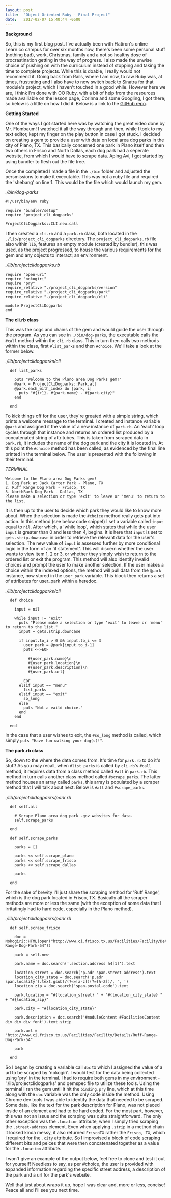 ```yaml
---
layout: post
title:  "Object Oriented Ruby - Final Project"
date:   2017-02-07 15:40:44 -0500
---
```


**Background**

So, this is my first blog post. I've actually been with Flatiron's online Learn.co campus for over six months now, there's been some personal stuff (nothing bad), work, Christmas, family and a not so healthy dose of procrastination getting in the way of progress. I also made the unwise choice of pushing on with the curriculum instead of stopping and taking the time to complete projects. While this is doable, I really would not recommend it. Going back from Rails, where I am now, to raw Ruby was, at times, frustrating and I also have to now switch back to Sinatra for that module's project, which I haven't touched in a good while. However here we are, I think I'm done with OO Ruby, with a bit of help from the resources made availiable on the lesson page, Corinna and some Googling, I got there; so below is a little on how I did it. Below is a link to the [GitHub repo](https://github.com/jonpstone/project-cli-dogparks).

**Getting Started**

One of the ways I got started here was by watching the great video done by Mr. Flombaum! I watched it all the way through and then, while I took to my text editor, kept my finger on the play button in case I got stuck. I decided on creating a gem to provide a user with data on local area dog parks in the city of Plano, TX. This basically concerned one park in Plano itself and then two others in Frisco and North Dallas, each dog park had a seperate website, from which I would have to scrape data. Aping Avi, I got started by using bundler to flesh out the file tree.

Once the completed I made a file in the `./bin` folder and adjusted the persmissions to make it executable. This was not a ruby file and required the 'shebang' on line 1. This would be the file which would launch my gem.

*./bin/dog-parks*
```
#!/usr/bin/env ruby

require "bundler/setup"
require "project_cli_dogparks"

ProjectCliDogparks::CLI.new.call
```

I then created a `cli.rb` and a `park.rb` class, both located in the `./lib/project_cli_dogparks` directory. The `project_cli_dogparks.rb` file also within `lib`, features an empty module (created by bundler), this was used, as the project progressed, to house the various requirements for the gem and any objects to interact; an environment.

*./lib/projectclidogparks.rb*
```
require "open-uri"
require "nokogiri"
require "pry"
require_relative "./project_cli_dogparks/version"
require_relative "./project_cli_dogparks/park"
require_relative "./project_cli_dogparks/cli"

module ProjectCliDogparks
end
```

**The cli.rb class**

This was the cogs and chains of the gem and would guide the user through the program. As you can see in `./bin/dog-parks`, the executable calls the `#call` method within the `cli.rb` class. This in turn then calls two methods within the class, first `#list_parks` and then `#choice`. We'll take a look at the former below.

*./lib/projectclidogparks/cli*
```
  def list_parks
	
    puts "Welcome to the Plano area Dog Parks gem!"
    @park = ProjectCliDogparks::Park.all
    @park.each_with_index do |park, i|
      puts "#{i+1}. #{park.name} - #{park.city}"
    end
		
  end
```

To kick things off for the user, they're greated with a simple string, which prints a welcome message to the terminal. I created and instance variable `@park` and assigned it the value of a new instance of `park.rb`. An 'each' loop cycles through that instance and returns an ordered list produced by a concatenated string of attritubes. This is taken from scraped data in `park.rb`, it includes the name of the dog park and the city it is located in. At this point the `#choice` method has been called, as evidenced by the final line printed in the terminal below. The user is presented with the following in their terminal.

*TERMINAL*
```
Welcome to the Plano area Dog Parks gem!
1. Dog Park at Jack Carter Park - Plano, TX
2. Ruff Range Dog Park - Frisco, TX
3. NorthBark Dog Park - Dallas, TX
Please make a selection or type 'exit' to leave or 'menu' to return to the list.
```

It is then up to the user to decide which park they would like to know more about. When the selection is made the `#choice` method really gets put into action. In this method (see below code snippet) I set a variable called `input` equal to `nil`. After which, a 'while loop', which states that while the user `input` is greater than 0 and less then 4, begins. It is here that `input` is set to `gets.strip.downcase` in order to retrieve the relevant data for the user's selection. The new value of `input` is assessed further by more conditional logic in the form of an 'if statement'. This will discern whether the user wants to view item 1, 2 or 3, or whether they simply wish to return to the ordered list or exit the program. This method will also identify invalid choices and prompt the user to make another selection. If the user makes a choice within the indexed options, the method will pull data from the `@park` instance, now stored in the `user_park` variable. This block then returns a set of attributes for user_park within a heredoc.

*./lib/projectclidogparks/cli*
```
  def choice
	
    input = nil

    while input != "exit"
      puts "Please make a selection or type 'exit' to leave or 'menu' to return to the list."
      input = gets.strip.downcase

      if input.to_i > 0 && input.to_i <= 3
        user_park = @park[input.to_i-1]
        puts <<~EOF

          #{user_park.name}\n
          #{user_park.location}\n
          #{user_park.description}\n
          #{user_park.url}

        EOF
      elsif input == "menu"
        list_parks
      elsif input == "exit"
        so_long
      else
        puts "Not a vaild choice."
      end
    end
		
  end
```

In the case that a user wishes to exit, the `#so_long` method is called, which simply `puts "Have fun walking your dog(s)!"`.

**The park.rb class**

So, down to the where the data comes from. It's time for `park.rb` to do it's stuff! As you may recall, when `#list_parks` is called by `cli.rb`'s `#call` method, it requires data from a class method called `#all` in `park.rb`. This method in turn calls another class method called `#scrape_parks`. The latter method houses an array called `parks`, this array is populated by a scraper method that I will talk about next. Below is `#all` and `#scrape_parks`.

*./lib/projectclidogparks/park.rb*
```
  def self.all
	
    # Scrape Plano area dog park .gov websites for data.
    self.scrape_parks
		
  end

  def self.scrape_parks
	
    parks = []

    parks << self.scrape_plano
    parks << self.scrape_frisco
    parks << self.scrape_dallas

    parks
		
  end
```

For the sake of brevity I'll just share the scraping method for 'Ruff Range', which is the dog park located in Frisco, TX. Basically all the scraper methods are more or less the same (with the exception of some data that I irritatingly had to hard code, especially in the Plano method).

*./lib/projectclidogparks/park.rb*
```
  def self.scrape_frisco
	
    doc = Nokogiri::HTML(open("http://www.ci.frisco.tx.us/Facilities/Facility/Details/Ruff-Range-Dog-Park-54"))

    park = self.new

    park.name = doc.search('.section.address h4[1]').text

    location_street = doc.search('p.adr span.street-address').text
    location_city_state = doc.search('p.adr span.locality').text.gsub(/(?<=[a-z])(?=[A-Z])/, ', ')
    location_zip = doc.search('span.postal-code').text

    park.location = "#{location_street} " + "#{location_city_state} " + "#{location_zip}"

    park.city = "#{location_city_state}"

    park.description = doc.search('#moduleContent #FacilitiesContent div div div font').text.strip

    park.url = "http://www.ci.frisco.tx.us/Facilities/Facility/Details/Ruff-Range-Dog-Park-54"
		
    park
		
  end
```

So I began by creating a variable call `doc` to which I assigned the value of a url to be scraped by 'nokogiri'. I would test for the data being collected using 'pry' in the terminal. I had to require both gems in my environment - './lib/projectclidogparks' and gemspec file to utilize these tools. Using the terminal I ran the gem until it hit the `binding.pry` line, which at this time along with the `doc` variable was the only code inside the method. Using Chrome dev tools I was able to identify the data that needed to be scraped. Some data, like the text for the park description for Plano, was not placed inside of an element and had to be hard coded. For the most part, however, this was not an issue and the scraping was quite straightforward. The only other exception was the `.location` attribute, when I simply tried scraping the `.street-address` element. Even when applying `.strip` in a method chain it looked kinda messy, it also returned `FriscoTX` rather the `Frisco, TX`, which I required for the `.city` attribute. So I improvised a block of code scraping different bits and peices that were then concatenated together as a value for the `.location` attribute.

I won't give an example of the output below, feel free to clone and test it out for yourself! Needless to say, as per #choice, the user is provided with expanded information regarding the specific street address, a description of the park and a url for the park's website. 

Well that just about wraps it up, hope I was clear and, more or less, concise! Peace all and I'll see you next time.
